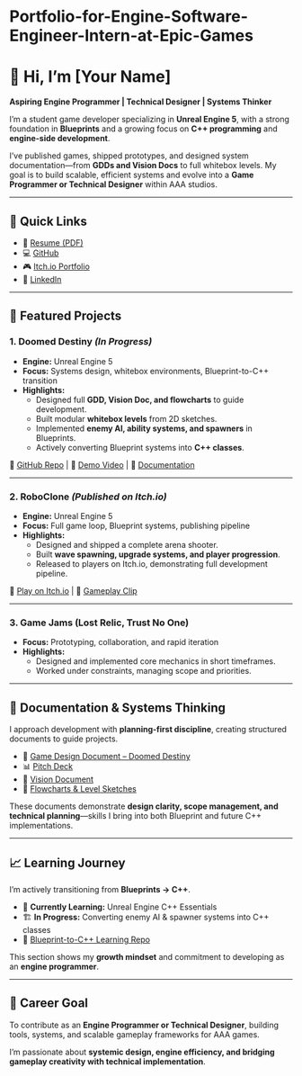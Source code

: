 # Portfolio-for-Engine-Software-Engineer-Intern-at-Epic-Games

# 👋 Hi, I’m [Your Name]  
**Aspiring Engine Programmer | Technical Designer | Systems Thinker**  

I’m a student game developer specializing in **Unreal Engine 5**, with a strong foundation in **Blueprints** and a growing focus on **C++ programming** and **engine-side development**.  

I’ve published games, shipped prototypes, and designed system documentation—from **GDDs and Vision Docs** to full whitebox levels. My goal is to build scalable, efficient systems and evolve into a **Game Programmer or Technical Designer** within AAA studios.  

---

## 🔗 Quick Links
- 📄 [Resume (PDF)](your-link-here)
- 💻 [GitHub](your-link-here)
- 🎮 [Itch.io Portfolio](your-link-here)
- 🔗 [LinkedIn](your-link-here)

---

## 🚀 Featured Projects

### 1. **Doomed Destiny** *(In Progress)*
- **Engine:** Unreal Engine 5  
- **Focus:** Systems design, whitebox environments, Blueprint-to-C++ transition  
- **Highlights:**  
  - Designed full **GDD, Vision Doc, and flowcharts** to guide development.  
  - Built modular **whitebox levels** from 2D sketches.  
  - Implemented **enemy AI, ability systems, and spawners** in Blueprints.  
  - Actively converting Blueprint systems into **C++ classes**.  

🔗 [GitHub Repo](your-link) | 🎥 [Demo Video](your-link) | 📄 [Documentation](your-link)

---

### 2. **RoboClone** *(Published on Itch.io)*
- **Engine:** Unreal Engine 5  
- **Focus:** Full game loop, Blueprint systems, publishing pipeline  
- **Highlights:**  
  - Designed and shipped a complete arena shooter.  
  - Built **wave spawning, upgrade systems, and player progression**.  
  - Released to players on Itch.io, demonstrating full development pipeline.  

🔗 [Play on Itch.io](https://nitronic-games.itch.io/roboclone) | 🎥 [Gameplay Clip](your-link)

---

### 3. **Game Jams (Lost Relic, Trust No One)**
- **Focus:** Prototyping, collaboration, and rapid iteration  
- **Highlights:**  
  - Designed and implemented core mechanics in short timeframes.  
  - Worked under constraints, managing scope and priorities.  

---

## 📘 Documentation & Systems Thinking
I approach development with **planning-first discipline**, creating structured documents to guide projects.  

- 📄 [Game Design Document – Doomed Destiny](your-link)  
- 📊 [Pitch Deck](your-link)  
- 📖 [Vision Document](your-link)  
- 🧩 [Flowcharts & Level Sketches](your-link)  

These documents demonstrate **design clarity, scope management, and technical planning**—skills I bring into both Blueprint and future C++ implementations.

---

## 📈 Learning Journey
I’m actively transitioning from **Blueprints → C++**.  

- 🌱 **Currently Learning:** Unreal Engine C++ Essentials  
- 🏗️ **In Progress:** Converting enemy AI & spawner systems into C++ classes  
- 📂 [Blueprint-to-C++ Learning Repo](your-link)  

This section shows my **growth mindset** and commitment to developing as an **engine programmer**.  

---

## 🎯 Career Goal
To contribute as an **Engine Programmer or Technical Designer**, building tools, systems, and scalable gameplay frameworks for AAA games.  

I’m passionate about **systemic design, engine efficiency, and bridging gameplay creativity with technical implementation**.  
